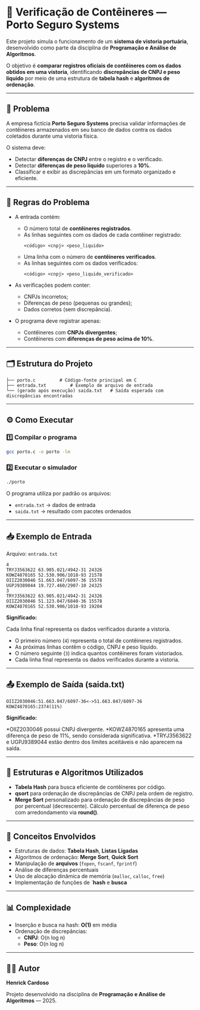 # 🚢 Verificação de Contêineres — Porto Seguro Systems

Este projeto simula o funcionamento de um **sistema de vistoria portuária**, desenvolvido como parte da disciplina de **Programação e Análise de Algoritmos**.

O objetivo é **comparar registros oficiais de contêineres com os dados obtidos em uma vistoria**, identificando **discrepâncias de CNPJ e peso líquido** por meio de uma estrutura de **tabela hash** e **algoritmos de ordenação**.

---

## 🎯 Problema

A empresa fictícia **Porto Seguro Systems** precisa validar informações de contêineres armazenados em seu banco de dados contra os dados coletados durante uma vistoria física.

O sistema deve:
* Detectar **diferenças de CNPJ** entre o registro e o verificado.
* Detectar **diferenças de peso líquido** superiores a **10%**.
* Classificar e exibir as discrepâncias em um formato organizado e eficiente.

---

## 📜 Regras do Problema

* A entrada contém:
  * O número total de **contêineres registrados**.
  * As linhas seguintes com os dados de cada contêiner registrado:
    ```
    <código> <cnpj> <peso_liquido>
    ```
  * Uma linha com o número de **contêineres verificados**.
  * As linhas seguintes com os dados verificados:
    ```
    <código> <cnpj> <peso_liquido_verificado>
    ```

* As verificações podem conter:
  * CNPJs incorretos;
  * Diferenças de peso (pequenas ou grandes);
  * Dados corretos (sem discrepância).

* O programa deve registrar apenas:
  * Contêineres com **CNPJs divergentes**;
  * Contêineres com **diferenças de peso acima de 10%**.

---

## 🗂️ Estrutura do Projeto

```
├── porto.c         # Código-fonte principal em C
├── entrada.txt         # Exemplo de arquivo de entrada
└── (gerado após execução) saida.txt   # Saída esperada com discrepâncias encontradas
```

---

## ⚙️ Como Executar

### 1️⃣ Compilar o programa

```bash
gcc porto.c -o porto -lm
```

### 2️⃣ Executar o simulador

```bash
./porto
```

O programa utiliza por padrão os arquivos:

* `entrada.txt` → dados de entrada
* `saida.txt` → resultado com pacotes ordenados

---

## 📥 Exemplo de Entrada

Arquivo: `entrada.txt`

```text
4
TRYJ3563622 63.905.021/4942-31 24326
KOWZ4870165 52.530.906/1018-93 21578
OIIZ2030046 51.663.047/6097-36 15578
UGPJ9389044 19.727.460/2907-10 24325
3
TRYJ3563622 63.905.021/4942-31 24326
OIIZ2030046 51.123.047/6840-36 15578
KOWZ4870165 52.530.906/1018-93 19204
```

**Significado:**

Cada linha final representa os dados verificados durante a vistoria.
* O primeiro número (`4`) representa o total de contêineres registrados.
* As próximas linhas contêm o código, CNPJ e peso líquido.
* O número seguinte (`3`) indica quantos contêineres foram vistoriados.
* Cada linha final representa os dados verificados durante a vistoria.

---

## 📤 Exemplo de Saída (saida.txt)

```text
OIIZ2030046:51.663.047/6097-36<->51.663.047/6097-36
KOWZ4870165:2374(11%)
```

**Significado:**

*OIIZ2030046 possui CNPJ divergente.
*KOWZ4870165 apresenta uma diferença de peso de 11%, sendo considerada significativa.
*TRYJ3563622 e UGPJ9389044 estão dentro dos limites aceitáveis e não aparecem na saída.

---

## 🧮 Estruturas e Algoritmos Utilizados

* **Tabela Hash** para busca eficiente de contêineres por código.
* **qsort** para ordenação de discrepâncias de CNPJ pela ordem de registro.
* **Merge Sort** personalizado para ordenação de discrepâncias de peso por percentual (decrescente).
Cálculo percentual de diferença de peso com arredondamento via **round()**.

---

## 🧠 Conceitos Envolvidos

* Estruturas de dados: **Tabela Hash**, **Listas Ligadas**
* Algoritmos de ordenação: **Merge Sort**, **Quick Sort**
* Manipulação de **arquivos** (`fopen`, `fscanf`, `fprintf`)
* Análise de diferenças percentuais
* Uso de alocação dinâmica de memória (`malloc`, `calloc`, `free`)
* Implementação de funções de `**hash** e **busca**

---

## 📊 Complexidade

* Inserção e busca na hash: **O(1)** em média
* Ordenação de discrepâncias:
  * **CNPJ**: O(n log n)
  * **Peso**: O(n log n)

---

## 👨‍💻 Autor

**Henrick Cardoso**

Projeto desenvolvido na disciplina de **Programação e Análise de Algoritmos** — 2025.
